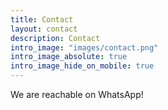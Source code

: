 ```yaml
---
title: Contact
layout: contact
description: Contact
intro_image: "images/contact.png"
intro_image_absolute: true
intro_image_hide_on_mobile: true
---
```


We are reachable on WhatsApp!
